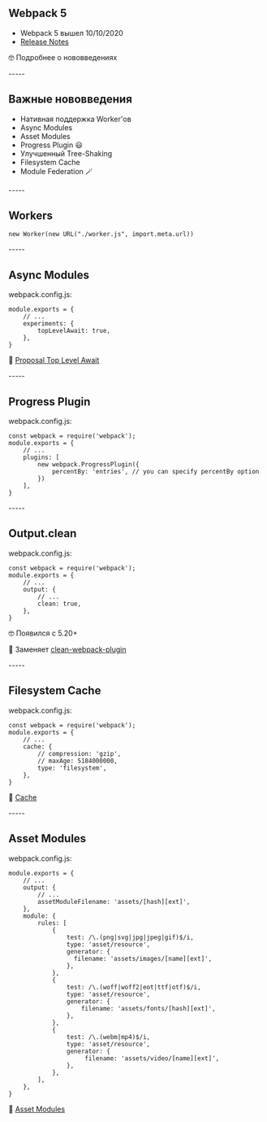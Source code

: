 <h2 data-id="webpack-5-title">Webpack 5</h2>
<ul>
<li>Webpack 5 вышел 10/10/2020</li>
<li class="fragment"><a href="https://webpack.js.org/blog/2020-10-10-webpack-5-release/">Release Notes</a></li>
</ul>
<p class="reveal fragment">🤓&nbsp;Подробнее о нововведениях</p>
-----
<!-- .slide: data-auto-animate data-menu-title="Важные нововведения" -->
<h2 data-id="webpack-5-title">Важные нововведения</h2>
<ul>
<li>Нативная поддержка Worker'ов</li>
<li class="fragment">Async Modules</li>
<li class="fragment">Asset Modules</li>
<li class="fragment">Progress Plugin&nbsp;😃</li>
<li class="fragment">Улучшенный Tree-Shaking</li>
<li class="fragment">Filesystem Cache</li>
<li class="fragment">Module Federation&nbsp;🪄</li>
</ul>
-----
<h2 data-id="webpack-5-title">Workers</h2>
<pre data-id="webpack-5-animation"><code class="javascript" data-trim>new Worker(new URL("./worker.js", import.meta.url))
</code></pre>
-----
<h2 data-id="webpack-5-title">Async Modules</h2>
<p data-id="webpack-5-filename" class="reveal r-hstack justify-start">webpack.config.js: </p>
<pre data-id="webpack-5-animation"><code class="javascript" data-trim data-line-numbers="|4">module.exports = {
    // ...
    experiments: {
        topLevelAwait: true,
    },
}
</code></pre>
<p class="reveal fragment r-hstack justify-start">🧐&nbsp;<a href="https://github.com/tc39/proposal-top-level-await">Proposal Top Level Await</a></p>
-----
<h2 data-id="webpack-5-title">Progress Plugin</h2>
<p data-id="webpack-5-filename" class="reveal r-hstack justify-start">webpack.config.js: </p>
<pre data-id="webpack-5-animation"><code class="javascript" data-trim data-line-numbers="|6">const webpack = require('webpack');
module.exports = {
    // ...
    plugins: [
        new webpack.ProgressPlugin({
            percentBy: 'entries', // you can specify percentBy option
        }) 
    ],
}
</code></pre>
-----
<h2 data-id="webpack-5-title">Output.clean</h2>
<p data-id="webpack-5-filename" class="reveal r-hstack justify-start">webpack.config.js: </p>
<pre data-id="webpack-5-animation"><code class="javascript" data-trim data-line-numbers="|6">const webpack = require('webpack');
module.exports = {
    // ...
    output: {
        // ...
        clean: true,
    },
}
</code></pre>
<p class="reveal fragment r-hstack justify-start">🤓&nbsp;Появился с 5.20+</p>
<p class="reveal fragment r-hstack justify-start">🧐&nbsp;Заменяет&nbsp;<a href="https://github.com/johnagan/clean-webpack-plugin">сlean-webpack-plugin</a></p>
-----
<h2 data-id="webpack-5-title">Filesystem Cache</h2>
<p data-id="webpack-5-filename" class="reveal r-hstack justify-start">webpack.config.js: </p>
<pre data-id="webpack-5-animation"><code class="javascript" data-trim data-line-numbers="|7">const webpack = require('webpack');
module.exports = {
    // ...
    cache: {
        // compression: 'gzip',
        // maxAge: 5184000000,
        type: 'filesystem',
    },
}
</code></pre>
<p class="reveal fragment r-hstack justify-start">🧐&nbsp;<a href="https://webpack.js.org/configuration/cache/">Cache</a></p>
-----
<h2 data-id="webpack-5-title">Asset Modules</h2>
<p data-id="code-filename" class="reveal r-hstack justify-start">webpack.config.js: </p>
<pre data-id="code-animation"><code class="javascript" data-trim data-line-numbers="|5|11,13|18,20|25,27">module.exports = {
    // ...
    output: {
        // ...
        assetModuleFilename: 'assets/[hash][ext]',
    },
    module: {
        rules: [
            {
                test: /\.(png|svg|jpg|jpeg|gif)$/i,
                type: 'asset/resource',
                generator: {
                  filename: 'assets/images/[name][ext]',
                },
            },
            {
                test: /\.(woff|woff2|eot|ttf|otf)$/i,
                type: 'asset/resource',
                generator: {
                    filename: 'assets/fonts/[hash][ext]',
                },
            },
            {
                test: /\.(webm|mp4)$/i,
                type: 'asset/resource',
                generator: {
                     filename: 'assets/video/[name][ext]',
                },
            },
        ],
    },
}
</code></pre>
<p class="reveal fragment r-hstack justify-start">🧐&nbsp;<a href="https://webpack.js.org/guides/asset-modules/">Asset Modules</a></p>
